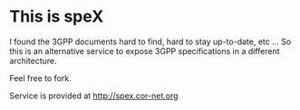 This is speX
============

I found the 3GPP documents hard to find, hard to stay up-to-date, etc ...
So this is an alternative service to expose 3GPP specifications in a different architecture.

Feel free to fork.

Service is provided at http://spex.cor-net.org

